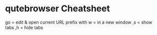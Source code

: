 # qutebrowser Cheatsheet

go = edit & open current URL
prefix with w = in a new window
,s = show tabs
,h = hide tabs
